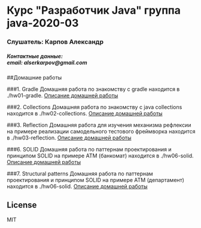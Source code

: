 # Курс "Разработчик Java" группа java-2020-03
<h3>Слушатель: Карпов Александр</h3>
<h5>Контактные данные:<br/>
email: alserkarpov@gmail.com<br/>
</h5>

##Домашние работы

###1. Gradle
Домашняя работа по знакомству с gradle находится в ./hw01-gradle. [Описание домашней работы](hw01-gradle/README.md)

###2. Collections
Домашняя работа по знакомству с java collections находится в ./hw02-collections. [Описание домашней работы](hw02-collections/README.md)

###3. Reflection
Домашняя работа для изучения механизма рефлексии на примере реализации самодельного тестового фреймворка находится в ./hw03-reflection. [Описание домашней работы](hw03-reflection/README.md)

###6. SOLID
Домашняя работа по паттернам проектирования и принципом SOLID на примере АТМ (банкомат) находится в ./hw06-solid. [Описание домашней работы](hw06-solid/README.md)

###7. Structural patterns
Домашняя работа по паттернам проектирования и принципом SOLID на примере АТМ (департамент) находится в ./hw06-solid. [Описание домашней работы](hw06-solid/README.md)

License
----

MIT